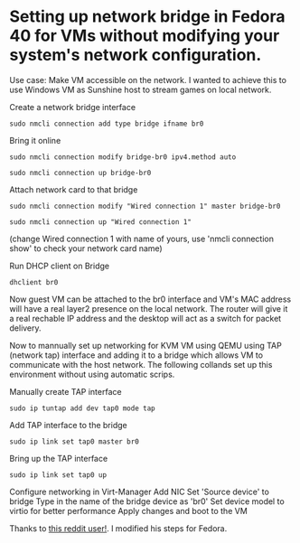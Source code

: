 # Setting up network bridge in Fedora 40 for VMs without modifying your system's network configuration.

Use case: Make VM accessible on the network. I wanted to achieve this to use Windows VM as Sunshine host to stream games on local network.

Create a network bridge interface

```sudo nmcli connection add type bridge ifname br0```


Bring it online

```sudo nmcli connection modify bridge-br0 ipv4.method auto```

```sudo nmcli connection up bridge-br0```


Attach network card to that bridge

```sudo nmcli connection modify "Wired connection 1" master bridge-br0```

```sudo nmcli connection up "Wired connection 1"```

(change Wired connection 1 with name of yours, use 'nmcli connection show' to check your network card name)

Run DHCP client on Bridge

```dhclient br0```

Now guest VM can be attached to the br0 interface and VM's MAC address will have a real layer2 presence on the local network. The router will give it a real rechable IP address and the desktop will act as a switch for packet delivery.

Now to mannually set up networking for KVM VM using QEMU using TAP (network tap) interface and adding it to a bridge which allows VM to communicate with the host network. The following collands set up this environment without using automatic scrips.

Manually create TAP interface

```sudo ip tuntap add dev tap0 mode tap```

Add TAP interface to the bridge

```sudo ip link set tap0 master br0```

Bring up the TAP interface

```sudo ip link set tap0 up```

Configure networking in Virt-Manager
Add NIC
Set 'Source device' to bridge
Type in the name of the bridge device as 'br0'
Set device model to virtio for better performance
Apply changes and boot to the VM



Thanks to [this reddit user!](https://www.reddit.com/r/VFIO/comments/l1h3im/comment/gjzyv1v/?utm_source=share&utm_medium=web3x&utm_name=web3xcss&utm_term=1&utm_content=share_button). I modified his steps for Fedora.

